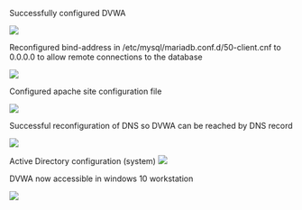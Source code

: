 Successfully configured DVWA

**![](https://lh7-us.googleusercontent.com/t-SbgGRJqhhHFl-NnyqoBzibhD6hkyWR3X7kr6BtLMt_1vmXWVC7PIah_SWMMzfEmFQBRsx3eIu_GIrb62uW6yzyffD2HoD2LEem05AzMHunhRivtVYHmerPnTbsL9IlelXofyakK60gJwGnczT8Kp4)**

Reconfigured bind-address in /etc/mysql/mariadb.conf.d/50-client.cnf to 0.0.0.0 to allow remote connections to the database

**![](https://lh7-us.googleusercontent.com/S0ujMlFITra8FHqOZ6eOFkYVFO-KA5hvk5He7Up9eJOivcmdr0wUjFch2cEx9OBmCJN-dGsi0JxnAJP4Mj5G9lbyd2ZTpWZqOXdjSp68eCQQuOSWqhs1MjpjIk-UrHrs_5pX-LtvAgRz_PUuWMlytBg)**

Configured apache site configuration file

**![](https://lh7-us.googleusercontent.com/98dBVOtimca1-AvsQUBnHcFU4sz0OJa1Ygb1BLzJAsJjBOU_I_uI4YKypijqesgrmoieqLfqKn25gn6uBR30kkH4cR08PjmrswiH9OUh670A0mZV7hkenDUQwHhpyENrkce-N31GFg38mA2m7_G4RzE)**

Successful reconfiguration of DNS so DVWA can be reached by DNS record

**![](https://lh7-us.googleusercontent.com/_EZUG89CX-n03WnJ02YWXy8PTY7m2nadl5_GzIzQYepWYyldvPqw_iIbozqU4HpVGy2z5mJw2V1zyoM6oD0CHHN75iQjeQGFy7scOZiUVlWMlAGLd66TmjIZQRMdk-Sh1-RPMuIsl-CpRlUmX6FFpy8)**

Active Directory configuration (system)
**![](https://lh7-us.googleusercontent.com/37rr1lPGeyt0UpYZiZdJFpdqUg8dW8DOK8G52EwhmPEG_3Ue694LqUhAEUPY1g3ROWBox2HXY48CitMQnktE6aX7ayk2LeiJGkDPV_edEIiHq3voL-iBaDv79l_VWFWk3sa2Hys4okPR4HWvOyP07rA)**

DVWA now accessible in windows 10 workstation

**![](https://lh7-us.googleusercontent.com/l-4L3nr6FUQrhOqpc_uOKhpRHn7XP0gOLWjZzssAI_GAULp1l2h2hErMClh8M0QhiFNpdjYXOTs0rdqFCULzLFuC4QJq4s5KQtuytvUGZ8B0lBMaG6kYcepJ8EK4Z6W8h_YltBQfB1lh5w6lU2qke5M)**

